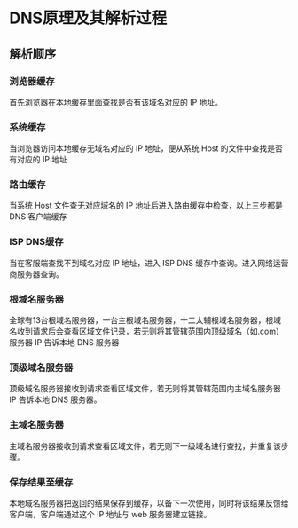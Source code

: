 # DNS原理及其解析过程

## 解析顺序

### 浏览器缓存
首先浏览器在本地缓存里面查找是否有该域名对应的 IP 地址。

### 系统缓存
当浏览器访问本地缓存无域名对应的 IP 地址，便从系统 Host 的文件中查找是否有对应的 IP 地址

### 路由缓存
当系统 Host 文件查无对应域名的 IP 地址后进入路由缓存中检查，以上三步都是 DNS 客户端缓存

### ISP DNS缓存
当在客服端查找不到域名对应 IP 地址，进入 ISP DNS 缓存中查询。进入网络运营商服务器查询。

### 根域名服务器
全球有13台根域名服务器，一台主根域名服务器，十二太辅根域名服务器，根域名收到请求后会查看区域文件记录，若无则将其管辖范围内顶级域名（如.com）服务器 IP 告诉本地 DNS 服务器

### 顶级域名服务器
顶级域名服务器接收到请求查看区域文件，若无则将其管辖范围内主域名服务器 IP 告诉本地 DNS 服务器。

### 主域名服务器
主域名服务器接收到请求查看区域文件，若无则下一级域名进行查找，并重复该步骤。

### 保存结果至缓存
本地域名服务器把返回的结果保存到缓存，以备下一次使用，同时将该结果反馈给客户端，客户端通过这个 IP 地址与 web 服务器建立链接。
